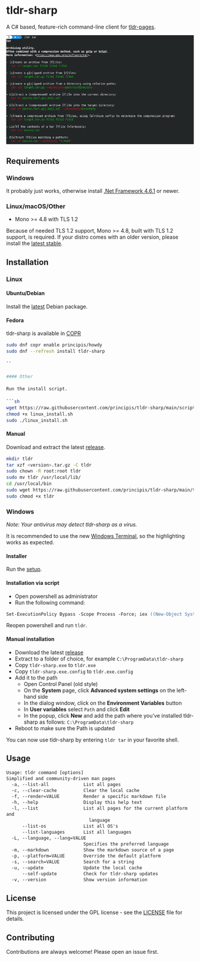 # tldr-sharp

A C# based, feature-rich command-line client for [tldr-pages](https://github.com/tldr-pages/tldr).

![tldr screenshot](screenshot.png)

## Requirements

### Windows

It probably just works, otherwise install
[.Net Framework 4.6.1](https://dotnet.microsoft.com/download/dotnet-framework/thank-you/net461-web-installer)
or newer.

### Linux/macOS/Other

- Mono >= 4.8 with TLS 1.2

Because of needed TLS 1.2 support, Mono >= 4.8, built with TLS 1.2 support, is required. If your distro comes with an
older version, please install the [latest stable](https://www.mono-project.com/download/stable/).

## Installation

### Linux

#### Ubuntu/Debian

Install the [latest](https://github.com/principis/tldr-sharp/releases/latest/download/tldr-sharp.deb) Debian package.

#### Fedora
tldr-sharp is available in [COPR](https://copr.fedorainfracloud.org/coprs/principis/tldr-sharp/)

```sh
sudo dnf copr enable principis/howdy
sudo dnf --refresh install tldr-sharp

``

#### Other

Run the install script.

```sh
wget https://raw.githubusercontent.com/principis/tldr-sharp/main/scripts/linux_install.sh
chmod +x linux_install.sh
sudo ./linux_install.sh
```

#### Manual

Download and extract the latest [release](https://github.com/principis/tldr-sharp/releases).

```sh
mkdir tldr
tar xzf <version>.tar.gz -C tldr
sudo chown -R root:root tldr
sudo mv tldr /usr/local/lib/
cd /usr/local/bin
sudo wget https://raw.githubusercontent.com/principis/tldr-sharp/main/tldr
sudo chmod +x tldr
```

### Windows

_Note: Your antivirus may detect tldr-sharp as a virus._

It is recommended to use the new [Windows Terminal](https://aka.ms/terminal), so the highlighting works as expected.

#### Installer

Run the [setup](https://github.com/principis/tldr-sharp/releases/latest/download/tldr-sharp_setup.exe).

#### Installation via script

* Open powershell as administrator
* Run the following command:

```ps
Set-ExecutionPolicy Bypass -Scope Process -Force; iex ((New-Object System.Net.WebClient).DownloadString('https://raw.githubusercontent.com/principis/tldr-sharp/main/scripts/windows_install.ps1'))
```

Reopen powershell and run `tldr`.

#### Manual installation

* Download the latest [release](https://github.com/principis/tldr-sharp/releases)
* Extract to a folder of choice, for example `C:\ProgramData\tldr-sharp`
* Copy `tldr-sharp.exe` to `tldr.exe`
* Copy `tldr-sharp.exe.config` to `tldr.exe.config`
* Add it to the path
    * Open Control Panel (old style)
    * On the **System** page, click **Advanced system settings** on the left-hand side
    * In the dialog window, click on the **Environment Variables** button
    * In **User variables** select `Path` and click **Edit**
    * In the popup, click **New** and add the path where you've installed tldr-sharp as
      follows: `C:\ProgramData\tldr-sharp`
* Reboot to make sure the Path is updated

You can now use tldr-sharp by entering `tldr tar` in your favorite shell.

## Usage

```
Usage: tldr command [options]
Simplified and community-driven man pages
  -a, --list-all             List all pages
  -c, --clear-cache          Clear the local cache
  -f, --render=VALUE         Render a specific markdown file
  -h, --help                 Display this help text
  -l, --list                 List all pages for the current platform and
                               language
      --list-os              List all OS's
      --list-languages       List all languages
  -L, --language, --lang=VALUE
                             Specifies the preferred language
  -m, --markdown             Show the markdown source of a page
  -p, --platform=VALUE       Override the default platform
  -s, --search=VALUE         Search for a string
  -u, --update               Update the local cache
      --self-update          Check for tldr-sharp updates
  -v, --version              Show version information
```

## License

This project is licensed under the GPL license - see the [LICENSE](LICENSE) file for details.

## Contributing

Contributions are always welcome! Please open an issue first.
